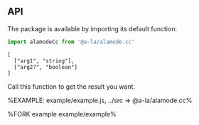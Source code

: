 
## API

The package is available by importing its default function:

```js
import alamodeCc from '@a-la/alamode.cc'
```

```### alamodeCc
[
  ["arg1", "string"],
  ["arg2?", "boolean"]
]
```

Call this function to get the result you want.

%EXAMPLE: example/example.js, ../src => @a-la/alamode.cc%

%FORK example example/example%
